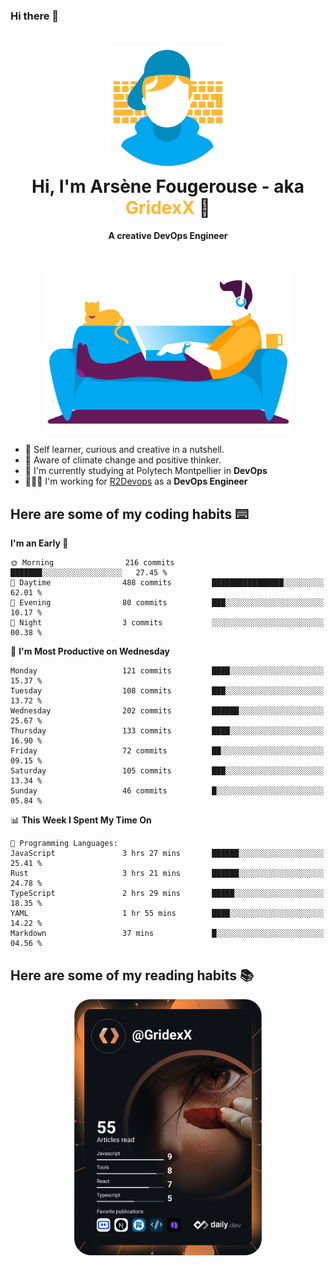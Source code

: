 ### Hi there 👋

<!--
**GridexX/gridexx** is a ✨ _special_ ✨ repository because its `README.md` (this file) appears on your GitHub profile.

Here are some ideas to get you started:

- 🔭 I’m currently working on ...
- 🌱 I’m currently learning ...
- 👯 I’m looking to collaborate on ...
- 🤔 I’m looking for help with ...
- 💬 Ask me about ...
- 📫 How to reach me: ...
- 😄 Pronouns: ...
- ⚡ Fun fact: ...
-->


<!-- Header -->
<h1 align="center">
  <img src="./images/user_profile.png" width="200">
  <br>
  Hi, I'm Arsène Fougerouse - aka <span style="color:#ffb72e">GridexX</span> 👋
</h1>


<p align="center">
  <b>A creative DevOps Engineer </b>
</p>
<br/>
<p align="center">
  <img src="./images/man_couch.png" width="400">
</p>

- 🎨 Self learner, curious and creative in a nutshell. 
- 🌱 Aware of climate change and positive thinker.
- 📕 I'm currently studying at Polytech Montpellier in **DevOps**
- 👨🏻‍💻 I'm working for [R2Devops](https://r2devops.io) as a **DevOps Engineer**


## Here are some of my coding habits ⌨️

<!-- Add a section about tech and Ops stack
  Like this one : https://github.com/Xanthus58#-tech-stack
-->
<!--START_SECTION:waka-->
**I'm an Early 🐤** 

```text
🌞 Morning                216 commits         ███████░░░░░░░░░░░░░░░░░░   27.45 % 
🌆 Daytime                488 commits         ████████████████░░░░░░░░░   62.01 % 
🌃 Evening                80 commits          ███░░░░░░░░░░░░░░░░░░░░░░   10.17 % 
🌙 Night                  3 commits           ░░░░░░░░░░░░░░░░░░░░░░░░░   00.38 % 
```
📅 **I'm Most Productive on Wednesday** 

```text
Monday                   121 commits         ████░░░░░░░░░░░░░░░░░░░░░   15.37 % 
Tuesday                  108 commits         ███░░░░░░░░░░░░░░░░░░░░░░   13.72 % 
Wednesday                202 commits         ██████░░░░░░░░░░░░░░░░░░░   25.67 % 
Thursday                 133 commits         ████░░░░░░░░░░░░░░░░░░░░░   16.90 % 
Friday                   72 commits          ██░░░░░░░░░░░░░░░░░░░░░░░   09.15 % 
Saturday                 105 commits         ███░░░░░░░░░░░░░░░░░░░░░░   13.34 % 
Sunday                   46 commits          █░░░░░░░░░░░░░░░░░░░░░░░░   05.84 % 
```


📊 **This Week I Spent My Time On** 

```text
💬 Programming Languages: 
JavaScript               3 hrs 27 mins       ██████░░░░░░░░░░░░░░░░░░░   25.41 % 
Rust                     3 hrs 21 mins       ██████░░░░░░░░░░░░░░░░░░░   24.78 % 
TypeScript               2 hrs 29 mins       █████░░░░░░░░░░░░░░░░░░░░   18.35 % 
YAML                     1 hr 55 mins        ████░░░░░░░░░░░░░░░░░░░░░   14.22 % 
Markdown                 37 mins             █░░░░░░░░░░░░░░░░░░░░░░░░   04.56 % 
```


<!--END_SECTION:waka-->

## Here are some of my reading habits 📚
<div  align="center">
  <img src="./images/devcard.svg" width="300">
</div>
